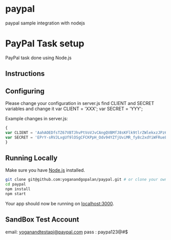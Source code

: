 # paypal
paypal sample integration with nodejs


PayPal Task setup
================

PayPal task done using Node.js 

Instructions
------

Configuring
-----------
Please change your configuration in server.js find CLIENT and SECRET variables and change it
var CLIENT = 'XXX';
var SECRET = 'YYY';

Example changes in server.js:

```js
{
var CLIENT = 'AahAOEDfsTZ67VBTJhvPtVoVJvCAngQVBMfJ8sKFlk9tlrZWlekxzJPz6WFaiv7SVfvEAchk90A8EPB4';
var SECRET = 'EPrY-sRVJLxgUf9lOSgCFCKPpH_Odv94YZfjUviMR_fy8c2xdYiWFRueLwt8Bw2wlBnlxhYsjmwmlDca';
}
```

## Running Locally

Make sure you have [Node.js](http://nodejs.org/) installed.

```sh
git clone git@github.com:yoganandgopalan/paypal.git # or clone your own fork
cd paypal
npm install
npm start
```

Your app should now be running on [localhost:3000](http://localhost:3000/).


SandBox Test Account
-----------
email: yoganandtestapi@paypal.com
pass : paypa123@#$
